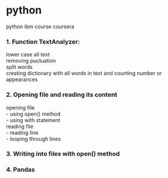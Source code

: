 # python
python ibm course coursera

### 1. Function TextAnalyzer:
  lower case all text  
  removing puctuation  
  split words  
  creating dictionary with all words in text and counting number or appearances


### 2. Opening file and reading its content
  opening file  
    - using open() method  
    - using with statement  
  reading file  
    - reading line  
    - looping through lines  

### 3. Writing into files with open() method

### 4. Pandas
